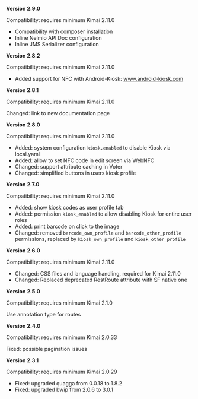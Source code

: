 **Version 2.9.0**

Compatibility: requires minimum Kimai 2.11.0

- Compatibility with composer installation
- Inline Nelmio API Doc configuration
- Inline JMS Serializer configuration

**Version 2.8.2**

Compatibility: requires minimum Kimai 2.11.0

- Added support for NFC with Android-Kiosk: www.android-kiosk.com

**Version 2.8.1**

Compatibility: requires minimum Kimai 2.11.0

Changed: link to new documentation page

**Version 2.8.0**

Compatibility: requires minimum Kimai 2.11.0

- Added: system configuration `kiosk.enabled` to disable Kiosk via local.yaml
- Added: allow to set NFC code in edit screen via WebNFC
- Changed: support attribute caching in Voter
- Changed: simplified buttons in users kiosk profile

**Version 2.7.0**

Compatibility: requires minimum Kimai 2.11.0

- Added: show kiosk codes as user profile tab
- Added: permission `kiosk_enabled` to allow disabling Kiosk for entire user roles
- Added: print barcode on click to the image
- Changed: removed `barcode_own_profile` and `barcode_other_profile` permissions, replaced by `kiosk_own_profile` and `kiosk_other_profile`

**Version 2.6.0**

Compatibility: requires minimum Kimai 2.11.0

- Changed: CSS files and language handling, required for Kimai 2.11.0
- Changed: Replaced deprecated RestRoute attribute with SF native one

**Version 2.5.0**

Compatibility: requires minimum Kimai 2.1.0

Use annotation type for routes

**Version 2.4.0**

Compatibility: requires minimum Kimai 2.0.33

Fixed: possible pagination issues

**Version 2.3.1**

Compatibility: requires minimum Kimai 2.0.29

- Fixed: upgraded quagga from 0.0.18 to 1.8.2
- Fixed: upgraded bwip from 2.0.6 to 3.0.1


